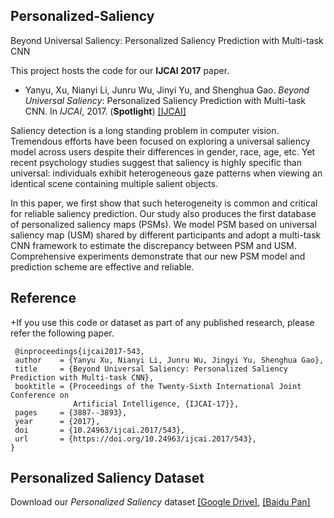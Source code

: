 ## Personalized-Saliency
Beyond Universal Saliency: Personalized Saliency Prediction with Multi-task CNN

This project hosts the code for our **IJCAI 2017** paper.

 - Yanyu, Xu, Nianyi Li, Junru Wu, Jinyi Yu, and Shenghua Gao. *Beyond Universal Saliency*: Personalized Saliency Prediction with Multi-task CNN. In *IJCAI*, 2017. (**Spotlight**) [[IJCAI]](https://www.ijcai.org/proceedings/2017/0543.pdf)
 
Saliency detection is a long standing problem in computer vision. Tremendous efforts have been focused on exploring a universal saliency model across users despite their differences in gender, race, age, etc. Yet recent psychology studies suggest that saliency is highly specific than universal: individuals exhibit heterogeneous gaze patterns when viewing an identical scene containing multiple salient objects. 

In this paper, we first show that such heterogeneity is common and critical for reliable saliency prediction. Our study also produces the first database of personalized saliency maps (PSMs). We model PSM based on universal saliency map (USM) shared by different participants and adopt a multi-task CNN framework to estimate the discrepancy between PSM and USM. Comprehensive experiments demonstrate that our new PSM model and prediction scheme are effective and reliable.

## Reference
  
 +If you use this code or dataset as part of any published research, please refer the following paper.
  
 ```
  @inproceedings{ijcai2017-543,
  author    = {Yanyu Xu, Nianyi Li, Junru Wu, Jingyi Yu, Shenghua Gao},
  title     = {Beyond Universal Saliency: Personalized Saliency Prediction with Multi-task CNN},
  booktitle = {Proceedings of the Twenty-Sixth International Joint Conference on
               Artificial Intelligence, {IJCAI-17}},
  pages     = {3887--3893},
  year      = {2017},
  doi       = {10.24963/ijcai.2017/543},
  url       = {https://doi.org/10.24963/ijcai.2017/543},
}
```

## Personalized Saliency Dataset
Download our *Personalized Saliency* dataset [[Google Drive]](https://drive.google.com/open?id=0B29_sOsoKIkVa3VfRWN3MEc2MUU), [[Baidu Pan]](http://pan.baidu.com/s/1bpcYwUV)
